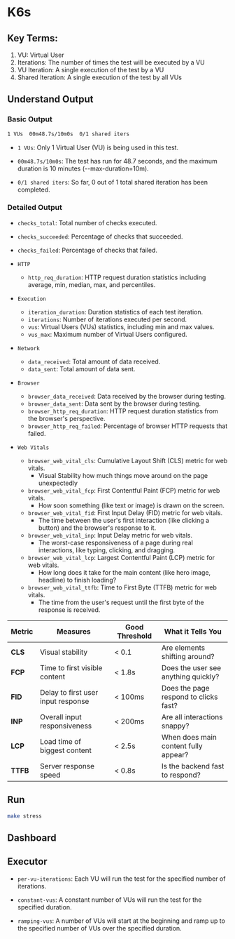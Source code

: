# K6s

## Key Terms:

1. VU: Virtual User
2. Iterations: The number of times the test will be executed by a VU
3. VU Iteration: A single execution of the test by a VU
4. Shared Iteration: A single execution of the test by all VUs

## Understand Output

### Basic Output

```bash
1 VUs  00m48.7s/10m0s  0/1 shared iters
```

- `1 VUs`:
  Only 1 Virtual User (VU) is being used in this test.

- `00m48.7s/10m0s`:
  The test has run for 48.7 seconds, and the maximum duration is 10 minutes (--max-duration=10m).

- `0/1 shared iters`:
  So far, 0 out of 1 total shared iteration has been completed.

### Detailed Output

- `checks_total`: Total number of checks executed.
- `checks_succeeded`: Percentage of checks that succeeded.
- `checks_failed`: Percentage of checks that failed.

- `HTTP`
  - `http_req_duration`: HTTP request duration statistics including average, min, median, max, and percentiles.

- `Execution`
  - `iteration_duration`: Duration statistics of each test iteration.
  - `iterations`: Number of iterations executed per second.
  - `vus`: Virtual Users (VUs) statistics, including min and max values.
  - `vus_max`: Maximum number of Virtual Users configured.

- `Network`
  - `data_received`: Total amount of data received.
  - `data_sent`: Total amount of data sent.

- `Browser`
  - `browser_data_received`: Data received by the browser during testing.
  - `browser_data_sent`: Data sent by the browser during testing.
  - `browser_http_req_duration`: HTTP request duration statistics from the browser's perspective.
  - `browser_http_req_failed`: Percentage of browser HTTP requests that failed.

- `Web Vitals`
  - `browser_web_vital_cls`: Cumulative Layout Shift (CLS) metric for web vitals.
    - Visual Stability how much things move around on the page unexpectedly
  - `browser_web_vital_fcp`: First Contentful Paint (FCP) metric for web vitals.
    - How soon something (like text or image) is drawn on the screen.
  - `browser_web_vital_fid`: First Input Delay (FID) metric for web vitals.
    - The time between the user's first interaction (like clicking a button) and the browser's response to it.
  - `browser_web_vital_inp`: Input Delay metric for web vitals.
    - The worst-case responsiveness of a page during real interactions, like typing, clicking, and dragging.
  - `browser_web_vital_lcp`: Largest Contentful Paint (LCP) metric for web vitals.
    - How long does it take for the main content (like hero image, headline) to finish loading?
  - `browser_web_vital_ttfb`: Time to First Byte (TTFB) metric for web vitals.
    - The time from the user's request until the first byte of the response is received.

| Metric   | Measures                           | Good Threshold | What it Tells You                     |
| -------- | ---------------------------------- | -------------- | ------------------------------------- |
| **CLS**  | Visual stability                   | < 0.1          | Are elements shifting around?         |
| **FCP**  | Time to first visible content      | < 1.8s         | Does the user see anything quickly?   |
| **FID**  | Delay to first user input response | < 100ms        | Does the page respond to clicks fast? |
| **INP**  | Overall input responsiveness       | < 200ms        | Are all interactions snappy?          |
| **LCP**  | Load time of biggest content       | < 2.5s         | When does main content fully appear?  |
| **TTFB** | Server response speed              | < 0.8s         | Is the backend fast to respond?       |

## Run

```bash
make stress
```

## Dashboard

## Executor

- `per-vu-iterations`:
  Each VU will run the test for the specified number of iterations.

- `constant-vus`:
  A constant number of VUs will run the test for the specified duration.

- `ramping-vus`:
  A number of VUs will start at the beginning and ramp up to the specified number of VUs over the specified duration.
